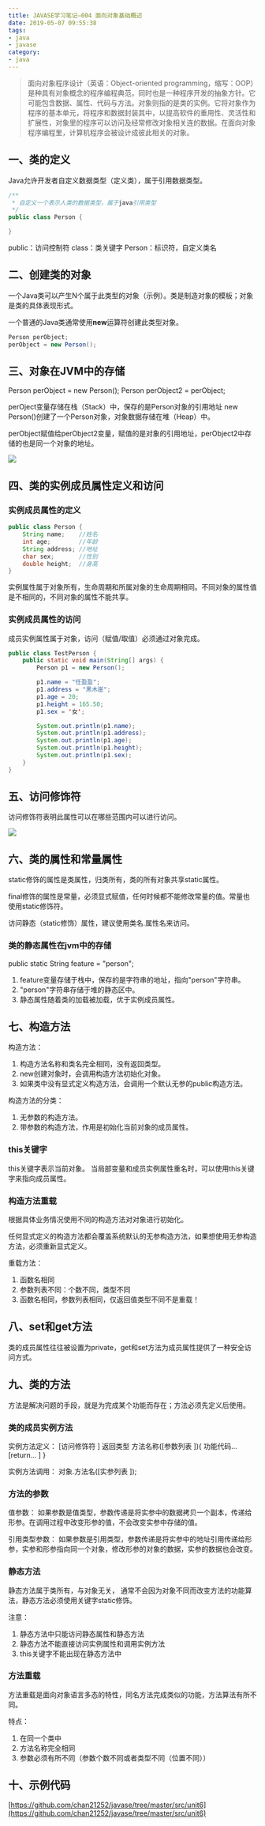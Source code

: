 ```yaml
---
title: JAVASE学习笔记—004 面向对象基础概述
date: 2019-05-07 09:55:38
tags:
- java
- javase
category:
- java
---
```


> 面向对象程序设计（英语：Object-oriented programming，缩写：OOP）是种具有对象概念的程序编程典范，同时也是一种程序开发的抽象方针。它可能包含数据、属性、代码与方法。对象则指的是类的实例。它将对象作为程序的基本单元，将程序和数据封装其中，以提高软件的重用性、灵活性和扩展性，对象里的程序可以访问及经常修改对象相关连的数据。在面向对象程序编程里，计算机程序会被设计成彼此相关的对象。

## 一、类的定义

Java允许开发者自定义数据类型（定义类），属于引用数据类型。

``` java
/**
 * 自定义一个表示人类的数据类型，属于java引用类型
 */
public class Person {

}
```

public：访问控制符
class：类关键字
Person：标识符，自定义类名

<!-- more -->

## 二、创建类的对象

一个Java类可以产生N个属于此类型的对象（示例）。类是制造对象的模板；对象是类的具体表现形式。

一个普通的Java类通常使用**new**运算符创建此类型对象。

``` java
Person perObject;
perObject = new Person();
```

## 三、对象在JVM中的存储
Person perObject = new Person();
Person perObject2 = perObject;

perOject变量存储在栈（Stack）中，保存的是Person对象的引用地址
new Person()创建了一个Person对象，对象数据存储在堆（Heap）中。

perObject赋值给perObject2变量，赋值的是对象的引用地址，perObject2中存储的也是同一个对象的地址。

![](http://image.5460cc.com/image/jpg/java/javase/004-oop/01.jpg)

## 四、类的实例成员属性定义和访问

### 实例成员属性的定义
``` java
public class Person {
    String name;    //姓名
    int age;        //年龄
    String address; //地址
    char sex;       //性别
    double height;  //身高
}
```

实例属性属于对象所有，生命周期和所属对象的生命周期相同。不同对象的属性值是不相同的，不同对象的属性不能共享。


### 实例成员属性的访问

成员实例属性属于对象，访问（赋值/取值）必须通过对象完成。

``` java
public class TestPerson {
    public static void main(String[] args) {
        Person p1 = new Person();

        p1.name = "任盈盈";
        p1.address = "黑木崖";
        p1.age = 20;
        p1.height = 165.50;
        p1.sex = '女';

        System.out.println(p1.name);
        System.out.println(p1.address);
        System.out.println(p1.age);
        System.out.println(p1.height);
        System.out.println(p1.sex);
    }
}
```

## 五、访问修饰符

访问修饰符表明此属性可以在哪些范围内可以进行访问。

![](http://image.5460cc.com/image/jpg/java/javase/004-oop/02.png)


## 六、类的属性和常量属性

static修饰的属性是类属性，归类所有，类的所有对象共享static属性。

final修饰的属性是常量，必须显式赋值，任何时候都不能修改常量的值。常量也使用static修饰符。

访问静态（static修饰）属性，建议使用类名.属性名来访问。

### 类的静态属性在jvm中的存储

public static String feature = "person";

1. feature变量存储于栈中，保存的是字符串的地址，指向"person"字符串。
2. "person"字符串存储于堆的静态区中。
3. 静态属性随着类的加载被加载，优于实例成员属性。

## 七、构造方法

构造方法：
1. 构造方法名称和类名完全相同，没有返回类型。
2. new创建对象时，会调用构造方法初始化对象。
3. 如果类中没有显式定义构造方法，会调用一个默认无参的public构造方法。 

构造方法的分类：
1. 无参数的构造方法。
2. 带参数的构造方法，作用是初始化当前对象的成员属性。

### this关键字

this关键字表示当前对象。
当局部变量和成员实例属性重名时，可以使用this关键字来指向成员属性。

### 构造方法重载
根据具体业务情况使用不同的构造方法对对象进行初始化。

任何显式定义的构造方法都会覆盖系统默认的无参构造方法，如果想使用无参构造方法，必须重新显式定义。

重载方法：
1. 函数名相同
2. 参数列表不同：个数不同，类型不同
3. 函数名相同，参数列表相同，仅返回值类型不同不是重载！

## 八、set和get方法

类的成员属性往往被设置为private，get和set方法为成员属性提供了一种安全访问方式。

## 九、类的方法

方法是解决问题的手段，就是为完成某个功能而存在；方法必须先定义后使用。

### 类的成员实例方法

实例方法定义：
[访问修饰符 ] 返回类型 方法名称([参数列表 ]){
    功能代码...
    [return... ]
}

实例方法调用：
对象.方法名([实参列表 ]);

### 方法的参数

值参数：
如果参数是值类型，参数传递是将实参中的数据拷贝一个副本，传递给形参。在调用过程中改变形参的值，不会改变实参中存储的值。

引用类型参数：
如果参数是引用类型，参数传递是将实参中的地址引用传递给形参，实参和形参指向同一个对象，修改形参的对象的数据，实参的数据也会改变。

### 静态方法

静态方法属于类所有，与对象无关， 通常不会因为对象不同而改变方法的功能算法，静态方法必须使用关键字static修饰。

注意：
1. 静态方法中只能访问静态属性和静态方法
2. 静态方法不能直接访问实例属性和调用实例方法
3. this关键字不能出现在静态方法中

### 方法重载

方法重载是面向对象语言多态的特性，同名方法完成类似的功能，方法算法有所不同。

特点：
1. 在同一个类中
2. 方法名称完全相同
3. 参数必须有所不同（参数个数不同或者类型不同（位置不同））


## 十、示例代码

[https://github.com/chan21252/javase/tree/master/src/unit6](https://github.com/chan21252/javase/tree/master/src/unit6)
